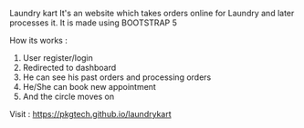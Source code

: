 Laundry kart
It's an website which takes orders online for Laundry and later processes it.
It is made using BOOTSTRAP 5

How its works :
1. User register/login
2. Redirected to dashboard
3. He can see his past orders and processing orders
4. He/She can book new appointment
5. And the circle moves on

Visit : https://pkgtech.github.io/laundrykart
